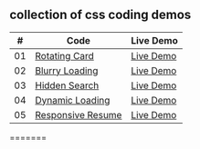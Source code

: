 ## collection of css coding demos

|  #  | Code                                                                                      | Live Demo                                                               |
| :-: | ----------------------------------------------------------------------------------------- | ----------------------------------------------------------------------- |
| 01  | [Rotating Card](https://github.com/xyzrdg-code/css-demos/tree/main/rotating-nav-card)     | [Live Demo](https://xyzrdg-code.github.io/css-demos/rotating-nav-card/) |
| 02  | [Blurry Loading](https://github.com/xyzrdg-code/css-demos/tree/main/blurry-loading)       | [Live Demo](https://xyzrdg-code.github.io/css-demos/blurry-loading/)    |
| 03  | [Hidden Search](https://github.com/xyzrdg-code/css-demos/tree/main/hidden-search)         | [Live Demo](https://xyzrdg-code.github.io/css-demos/hidden-search/)     |
| 04  | [Dynamic Loading](https://github.com/xyzrdg-code/css-demos/tree/main/dynamic-loading)     | [Live Demo](https://xyzrdg-code.github.io/css-demos/dynamic-loading/)   |
| 05  | [Responsive Resume](https://github.com/xyzrdg-code/css-demos/tree/main/responsive-resume) | [Live Demo](https://xyzrdg-code.github.io/css-demos/responsive-resume/) |

=======
